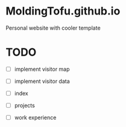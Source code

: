 # MoldingTofu.github.io
Personal website with cooler template

# TODO
- [ ] implement visitor map
- [ ] implement visitor data
- [ ] index
- [ ] projects
- [ ] work experience

